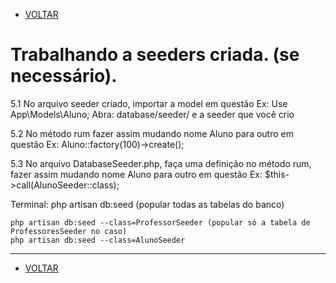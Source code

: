 - [VOLTAR](documentatian.md)
# Trabalhando a seeders criada.  (se necessário).
	
5.1 No arquivo seeder criado, importar a model em questão Ex: Use App\Models\Aluno;
Abra: database/seeder/ e a seeder que você crio

5.2 No método rum fazer assim mudando nome Aluno para outro em questão Ex: Aluno::factory(100)->create();

5.3 No arquivo DatabaseSeeder.php, faça uma definição no método rum, fazer assim mudando nome Aluno para outro em questão Ex: $this->call(AlunoSeeder::class);

Terminal:
	php artisan db:seed (popular todas as tabelas do banco)

	php artisan db:seed --class=ProfessorSeeder (popular só a tabela de ProfessoresSeeder no caso)
	php artisan db:seed --class=AlunoSeeder
_____________
- [VOLTAR](documentatian.md)